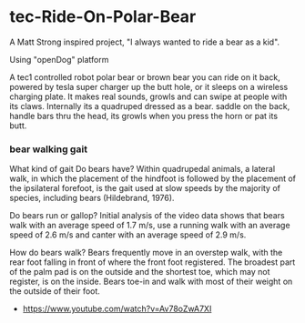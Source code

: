 # tec-Ride-On-Polar-Bear

A Matt Strong inspired project, "I always wanted to ride a bear as a kid".

Using "openDog" platform

A tec1 controlled robot polar bear or brown bear you can ride on it back, powered by tesla super charger up the butt hole, or it sleeps on a wireless charging plate. It makes real sounds, growls and can swipe at people with its claws. Internally its a quadruped dressed as a bear. saddle on the back, handle bars thru the head, its growls when you press the horn or pat its butt.

### bear walking gait
What kind of gait Do bears have?
Within quadrupedal animals, a lateral walk, in which the placement of the hindfoot is followed by the placement of the ipsilateral forefoot, is the gait used at slow speeds by the majority of species, including bears (Hildebrand, 1976).

Do bears run or gallop?
Initial analysis of the video data shows that bears walk with an average speed of 1.7 m/s, use a running walk with an average speed of 2.6 m/s and canter with an average speed of 2.9 m/s.

How do bears walk?
Bears frequently move in an overstep walk, with the rear foot falling in front of where the front foot registered. The broadest part of the palm pad is on the outside and the shortest toe, which may not register, is on the inside. Bears toe-in and walk with most of their weight on the outside of their foot.

- https://www.youtube.com/watch?v=Av78oZwA7XI



